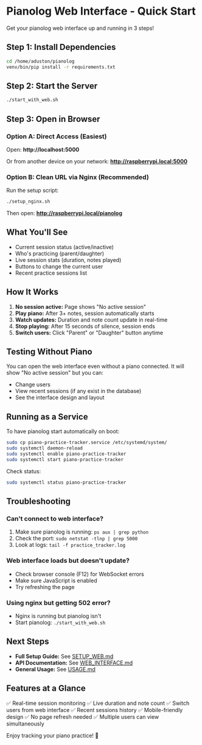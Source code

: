 # Pianolog Web Interface - Quick Start

Get your pianolog web interface up and running in 3 steps!

## Step 1: Install Dependencies

```bash
cd /home/aduston/pianolog
venv/bin/pip install -r requirements.txt
```

## Step 2: Start the Server

```bash
./start_with_web.sh
```

## Step 3: Open in Browser

### Option A: Direct Access (Easiest)
Open: **http://localhost:5000**

Or from another device on your network: **http://raspberrypi.local:5000**

### Option B: Clean URL via Nginx (Recommended)
Run the setup script:
```bash
./setup_nginx.sh
```

Then open: **http://raspberrypi.local/pianolog**

## What You'll See

- Current session status (active/inactive)
- Who's practicing (parent/daughter)
- Live session stats (duration, notes played)
- Buttons to change the current user
- Recent practice sessions list

## How It Works

1. **No session active:** Page shows "No active session"
2. **Play piano:** After 3+ notes, session automatically starts
3. **Watch updates:** Duration and note count update in real-time
4. **Stop playing:** After 15 seconds of silence, session ends
5. **Switch users:** Click "Parent" or "Daughter" button anytime

## Testing Without Piano

You can open the web interface even without a piano connected. It will show "No active session" but you can:
- Change users
- View recent sessions (if any exist in the database)
- See the interface design and layout

## Running as a Service

To have pianolog start automatically on boot:

```bash
sudo cp piano-practice-tracker.service /etc/systemd/system/
sudo systemctl daemon-reload
sudo systemctl enable piano-practice-tracker
sudo systemctl start piano-practice-tracker
```

Check status:
```bash
sudo systemctl status piano-practice-tracker
```

## Troubleshooting

### Can't connect to web interface?
1. Make sure pianolog is running: `ps aux | grep python`
2. Check the port: `sudo netstat -tlnp | grep 5000`
3. Look at logs: `tail -f practice_tracker.log`

### Web interface loads but doesn't update?
- Check browser console (F12) for WebSocket errors
- Make sure JavaScript is enabled
- Try refreshing the page

### Using nginx but getting 502 error?
- Nginx is running but pianolog isn't
- Start pianolog: `./start_with_web.sh`

## Next Steps

- **Full Setup Guide:** See [SETUP_WEB.md](SETUP_WEB.md)
- **API Documentation:** See [WEB_INTERFACE.md](WEB_INTERFACE.md)
- **General Usage:** See [USAGE.md](USAGE.md)

## Features at a Glance

✅ Real-time session monitoring
✅ Live duration and note count
✅ Switch users from web interface
✅ Recent sessions history
✅ Mobile-friendly design
✅ No page refresh needed
✅ Multiple users can view simultaneously

Enjoy tracking your piano practice! 🎹
